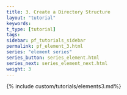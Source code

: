 ```yaml
---
title: 3. Create a Directory Structure
layout: "tutorial"
keywords:
t_type: [tutorial]
tags:
sidebar: pf_tutorials_sidebar
permalink: pf_element_3.html
series: "element series"
series_button: series_element.html
series_next: series_element_next.html
weight: 3
---
```

{% include custom/tutorials/elements3.md%}
